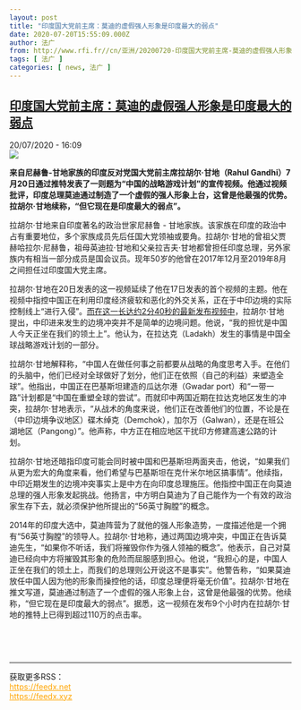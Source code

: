 ```yaml
---
layout: post
title: "印度国大党前主席：莫迪的虚假强人形象是印度最大的弱点"
date: 2020-07-20T15:55:09.000Z
author: 法广
from: http://www.rfi.fr//cn/亚洲/20200720-印度国大党前主席-莫迪的虚假强人形象是印度最大的弱点
tags: [ 法广 ]
categories: [ news, 法广 ]
---
```

<!--1595260509000-->
[印度国大党前主席：莫迪的虚假强人形象是印度最大的弱点](http://www.rfi.fr//cn/%E4%BA%9A%E6%B4%B2/20200720-%E5%8D%B0%E5%BA%A6%E5%9B%BD%E5%A4%A7%E5%85%9A%E5%89%8D%E4%B8%BB%E5%B8%AD-%E8%8E%AB%E8%BF%AA%E7%9A%84%E8%99%9A%E5%81%87%E5%BC%BA%E4%BA%BA%E5%BD%A2%E8%B1%A1%E6%98%AF%E5%8D%B0%E5%BA%A6%E6%9C%80%E5%A4%A7%E7%9A%84%E5%BC%B1%E7%82%B9)
------

<div>
<div>20/07/2020 - 16:09</div><img src="https://s.rfi.fr/media/display/dbd30978-ca8b-11ea-9573-005056a964fe/w:310/p:16x9/000c61976a03416a95fb217ea8169e.jpeg"><p><strong>来自尼赫鲁-甘地家族的印度反对党国大党前主席拉胡尔·甘地（Rahul Gandhi）7月20日通过推特发表了一则题为“中国的战略游戏计划”的宣传视频。他通过视频批评，印度总理莫迪通过制造了一个虚假的强人形象上台，这曾是他最强的优势。拉胡尔·甘地续称，“但它现在是印度最大的弱点”。</strong></p><div class="t-content__body u-clearfix"><div class="m-interstitial"></div><p>拉胡尔·甘地来自印度著名的政治世家尼赫鲁 - 甘地家族。该家族在印度的政治中占有重要地位，多个家族成员先后任国大党领袖或要角。拉胡尔·甘地的曾祖父贾赫哈拉尔·尼赫鲁，祖母英迪拉·甘地和父亲拉吉夫·甘地都曾担任印度总理，另外家族内有相当一部分成员是国会议员。现年50岁的他曾在2017年12月至2019年8月之间担任过印度国大党主席。</p><p>拉胡尔·甘地在20日发表的这一视频延续了他在17日发表的首个视频的主题。他在视频中指控中国正在利用印度经济疲软和恶化的外交关系，正在于中印边境的实际控制线上“进行入侵”。<a target="_blank" href="http://twitter.com/RahulGandhi/status/1285069516502732800">而在这一长达约2分40秒的最新发布视频中</a>，拉胡尔·甘地提出，中印进来发生的边境冲突并不是简单的边境问题。他说，“我的担忧是中国人今天正坐在我们的领土上”。他认为，在拉达克（Ladakh）发生的事情是中国全球战略游戏计划的一部分。</p><p>拉胡尔·甘地解释称，“中国人在做任何事之前都要从战略的角度思考入手。在他们的头脑中，他们已经对全球做好了划分，他们正在依照（自己的利益）来塑造全球”。他指出，中国正在巴基斯坦建造的瓜达尔港（Gwadar port）和“一带一路”计划都是“中国在重塑全球的尝试”。而就印中两国近期在拉达克地区发生的冲突，拉胡尔·甘地表示，“从战术的角度来说，他们正在改善他们的位置，不论是在（中印边境争议地区）碟木绰克（Demchok），加尔万（Galwan），还是在班公湖地区（Pangong）”。他声称，中方正在相应地区干扰印方修建高速公路的计划。</p><p>拉胡尔·甘地还暗指印度可能会同时被中国和巴基斯坦两面夹击，他说，“如果我们从更为宏大的角度来看，他们希望与巴基斯坦在克什米尔地区搞事情”。他续指，中印近期发生的边境冲突事实上是中方在向印度总理施压。他指控中国正在向莫迪总理的强人形象发起挑战。他扬言，中方明白莫迪为了自己能作为一个有效的政治家生存下去，就必须保护他所提出的“56英寸胸膛”的概念。</p><p>2014年的印度大选中，莫迪阵营为了就他的强人形象造势，一度描述他是一个拥有“56英寸胸膛”的领导人。拉胡尔·甘地称，通过两国边境冲突，中国正在告诉莫迪先生，“如果你不听话，我们将摧毁你作为强人领袖的概念”。他表示，自己对莫迪已经向中方将摧毁其形象的危险而屈服感到担心。他说，“我担心的是，中国人正坐在我们的领土上，而我们的总理则公开说这不是事实”。他警告称，“如果莫迪放任中国人因为他的形象而操控他的话，印度总理便将毫无价值”。拉胡尔·甘地在推文写道，莫迪通过制造了一个虚假的强人形象上台，这曾是他最强的优势。他续称，“但它现在是印度最大的弱点”。据悉，这一视频在发布9个小时内在拉胡尔·甘地的推特上已得到超过110万的点击率。</p><p> </p><div class="o-self-promo o-self-promo--nl o-self-promo--hidden" data-selfpromo-newsletter></div><div class="o-self-promo o-self-promo--app o-self-promo--hidden" data-selfpromo-app></div></div><br><hr><div>获取更多RSS：<br><a href="https://feedx.net" style="color:orange" target="_blank">https://feedx.net</a> <br><a href="https://feedx.xyz" style="color:orange" target="_blank">https://feedx.xyz</a><br></div>
</div>
